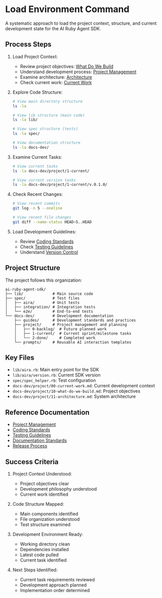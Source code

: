 # Load Environment Command

A systematic approach to load the project context, structure, and current development state for the AI Ruby Agent SDK.

## Process Steps

1. Load Project Context:
   - Review project objectives: [What Do We Build](../project/10-what-do-we-build.md)
   - Understand development process: [Project Management](../project/01-project-management.md)
   - Examine architecture: [Architecture](../project/11-architecture.md)
   - Check current work: [Current Work](../project/00-current-work.md)

2. Explore Code Structure:
   ```bash
   # View main directory structure
   ls -la

   # View lib structure (main code)
   ls -la lib/

   # View spec structure (tests)
   ls -la spec/

   # View documentation structure
   ls -la docs-dev/
   ```

3. Examine Current Tasks:
   ```bash
   # View current tasks
   ls -la docs-dev/project/1-current/

   # View current version tasks
   ls -la docs-dev/project/1-current/v.0.1.0/
   ```

4. Check Recent Changes:
   ```bash
   # View recent commits
   git log -n 5 --oneline

   # View recent file changes
   git diff --name-status HEAD~5..HEAD
   ```

5. Load Development Guidelines:
   - Review [Coding Standards](../guides/coding-standards.md)
   - Check [Testing Guidelines](../guides/testing.md)
   - Understand [Version Control](../guides/version-control.md)

## Project Structure

The project follows this organization:
```
ai-ruby-agent-sdk/
├── lib/             # Main source code
├── spec/            # Test files
│   ├── aira/        # Unit tests
│   ├── integration/ # Integration tests
│   └── e2e/         # End-to-end tests
└── docs-dev/        # Development documentation
    ├── guides/      # Development standards and practices
    ├── project/     # Project management and planning
    │   ├── 0-backlog/  # Future planned work
    │   ├── 1-current/  # Current sprint/milestone tasks
    │   └── 2-done/     # Completed work
    └── prompts/     # Reusable AI interaction templates
```

## Key Files

- `lib/aira.rb`: Main entry point for the SDK
- `lib/aira/version.rb`: Current SDK version
- `spec/spec_helper.rb`: Test configuration
- `docs-dev/project/00-current-work.md`: Current development context
- `docs-dev/project/10-what-do-we-build.md`: Project objectives
- `docs-dev/project/11-architecture.md`: System architecture

## Reference Documentation

- [Project Management](../project/01-project-management.md)
- [Coding Standards](../guides/coding-standards.md)
- [Testing Guidelines](../guides/testing.md)
- [Documentation Standards](../guides/documentation.md)
- [Release Process](../guides/ship-release.md)

## Success Criteria

1. Project Context Understood:
   - Project objectives clear
   - Development philosophy understood
   - Current work identified

2. Code Structure Mapped:
   - Main components identified
   - File organization understood
   - Test structure examined

3. Development Environment Ready:
   - Working directory clean
   - Dependencies installed
   - Latest code pulled
   - Current task identified

4. Next Steps Identified:
   - Current task requirements reviewed
   - Development approach planned
   - Implementation order determined
